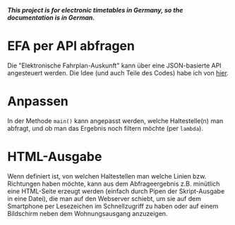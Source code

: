 ***This project is for electronic timetables in Germany, so the documentation is in German.***

# EFA per API abfragen

Die "Elektronische Fahrplan-Auskunft" kann über eine JSON-basierte API angesteuert werden.
Die Idee (und auch Teile des Codes) habe ich von [hier](https://finalrewind.org/interblag/entry/efa-json-api/).

# Anpassen

In der Methode `main()` kann angepasst werden, welche Haltestelle(n) man abfragt,
und ob man das Ergebnis noch filtern möchte (per `lambda`).

# HTML-Ausgabe

Wenn definiert ist, von welchen Haltestellen man welche Linien bzw. Richtungen haben möchte,
kann aus dem Abfrageergebnis z.B. minütlich eine HTML-Seite erzeugt werden (einfach durch Pipen
der Skript-Ausgabe in eine Datei), die man auf den Webserver schiebt, um sie auf dem Smartphone
per Lesezeichen im Schnellzugriff zu haben oder auf einem Bildschirm neben dem Wohnungsausgang
anzuzeigen.
